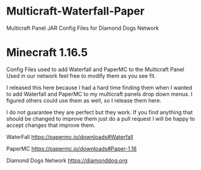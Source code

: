 # Multicraft-Waterfall-Paper
Multicraft Panel JAR Config Files for Diamond Dogs Network

# Minecraft 1.16.5

Config Files used to add Waterfall and PaperMC to the Multicraft Panel
Used in our network feel free to modify them as you see fit.

I released this here because I had a hard time finding them when I wanted to
add Waterfall and PaperMC to my multicraft panels drop down menus. I figured
others could use them as well, so I release them here.

I do not guarantee they are perfect but they work. If you find anything that
should be changed to improve them just do a pull request I will be happy to
accept changes that improve them.

WaterFall
https://papermc.io/downloads#Waterfall

PaperMC
https://papermc.io/downloads#Paper-1.16


Diamond Dogs Network
https://diamonddog.org
